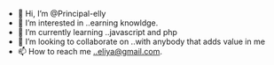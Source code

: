 - 👋 Hi, I’m @Principal-elly
- 👀 I’m interested in ..earning knowldge.
- 🌱 I’m currently learning ..javascript and php
- 💞️ I’m looking to collaborate on ..with anybody that adds value in me
- 📫 How to reach me ..eliya@gmail.com.

<!---
Principal-elly/Principal-elly is a ✨ special ✨ repository because its `README.md` (this file) appears on your GitHub profile.
You can click the Preview link to take a look at your changes.
--->
